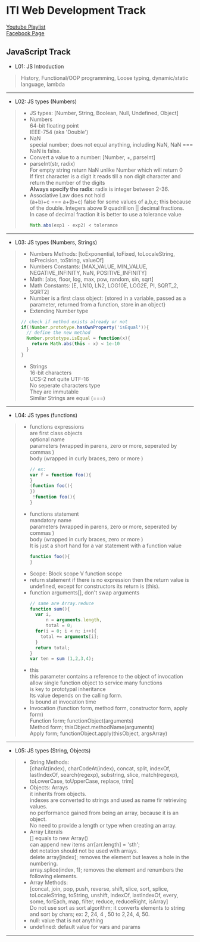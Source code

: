 # ITI Web Development Track  
[Youtube Playlist](https://www.youtube.com/user/mido330664/videos?sort=da&view=0&flow=grid)  
[Facebook Page](https://www.facebook.com/mobarmgofficial/)

## JavaScript Track
- L01: JS Introduction  
> History, Functional/OOP programming, Loose typing, dynamic/static language, lambda  
---
- L02: JS types (Numbers)  
> - JS types: [Number, String, Boolean, Null, Undefined, Object]  
> - Numbers  
64-bit floating point  
IEEE-754 (aka 'Double')  
> - NaN  
> special number; does not equal anything, including NaN, NaN === NaN is false.  
> - Convert a value to a number: [Number, +, parseInt]  
> - parseInt(str, radix)  
> For empty string return NaN unlike Number which will return 0  
> If first character is a digit it reads till a non digit character and return the number of the digits  
> **Always specify the radix**: radix is integer between 2-36.  
> - Associative Law does not hold   
> (a+b)+c === a+(b+c) false for some values of a,b,c; this because of the double. Integers above 9 quadrillion || decimal fractions.  
> In case of decimal fraction it is better to use a tolerance value   
>   ```javascript
>   Math.abs(exp1 - exp2) < tolerance  
---  
- L03: JS types (Numbers, Strings)  
> - Numbers Methods: [toExponential, toFixed, toLocaleString, toPrecision, toString, valueOf]
> - Numbers Constants: [MAX_VALUE, MIN_VALUE, NEGATIVE_INFINITY, NaN, POSITIVE_INFINITY]
> - Math: [abs, floor, log, max, pow, random, sin, sqrt]
> - Math Constants: [E, LN10, LN2, LOG10E, LOG2E, PI, SQRT_2, SQRT2]
> - Number is a first class object: {stored in a variable, passed as a parameter, returned from a function, store in an object}
> - Extending Number type  
> ```javascript 
> // check if method exists already or not 
> if(!Number.prototype.hasOwnProperty('isEqual')){
>   // define the new method
>   Number.prototype.isEqual = function(x){
>     return Math.abs(this - x) < 1e-10
>   }
> }
> ```
> - Strings  
>  16-bit characters  
>  UCS-2 not quite UTF-16  
>  No seperate characters type  
>  They are immutable  
>  Similar Strings are equal (===)  
---  
- L04: JS types (functions)
> - functions expressions  
>  are first class objects  
>  optional name  
>  parameters (wrapped in parens, zero or more, seperated by commas )   
>  body (wrapped in curly braces, zero or more )
>   ```javascript
>   // ex: 
>   var f = function foo(){
>   }
>   (function foo(){
>   })
>    !function foo(){
>   }
>   ```
> - functions statement  
>  mandatory name  
>  parameters (wrapped in parens, zero or more, seperated by commas )   
>  body (wrapped in curly braces, zero or more )  
>  It is just a short hand for a var statement with a function value 
>   ```javascript
>   function foo(){
>   }
>   ```
> - Scope: Block scope V function scope  
> - return statement
>  if there is no expression then the return value is undefined, except for constructors its return is (this).  
> - function arguments[], don't swap arguments
>   ```javascript
>   // same are Array.reduce
>   function sum(){
>     var i,
>         n = arguments.length,
>         total = 0;
>     for(i = 0; i < n; i++){
>       total += arguments[i];
>     }
>     return total;
>   }
>   var ten = sum (1,2,3,4);
>   ```
> - this  
>  this parameter contains a reference to the object of invocation  
>  allow single function object to service many functions  
>  is key to prototypal inheritance  
>  Its value depends on the calling form.  
>  Is bound at invocation time  
> - Invocation (function form, method form, constructor form, apply form)  
>  Function form; functionObject(arguments)  
>  Method form; thisObject.methodName(arguments)  
>  Apply form; functionObject.apply(thisObject, argsArray)  
---  
- L05: JS types (String, Objects)
> - String Methods:  
>  [charAt(index), charCodeAt(index), concat, split, indexOf, lastIndexOf, search(regexp), substring, slice, match(regexp), toLowerCase, toUpperCase, replace, trim]  
> - Objects: Arrays  
>  it inherits from objects.  
>  indexes are converted to strings and used as name fir retrieving values.  
>  no performance gained from being an array, because it is an object.  
>  No need to provide a length or type when creating an array.  
> - Array Literals  
>  [] equals to new Array()  
>  can append new items arr[arr.length] = 'sth';  
>  dot notation should not be used with arrays.  
>  delete array[index]; removes the element but leaves a hole in the numbering.  
>  array.splice(index, 1); removes the element and renumbers the following elements.  
> - Array Methods:  
>  [concat, join, pop, push, reverse, shift, slice, sort, splice, toLocaleString, toString, unshift, indexOf, lastIndexOf, every, some, forEach, map, filter, reduce, reduceRight, isArray]  
>  Do not use sort as sort algorithm; it converts elements to string and sort by chars; ex: 2, 24, 4 , 50 to 2,24, 4, 50.  
> - null: value that is not anything  
> - undefined: default value for vars and params  
---
